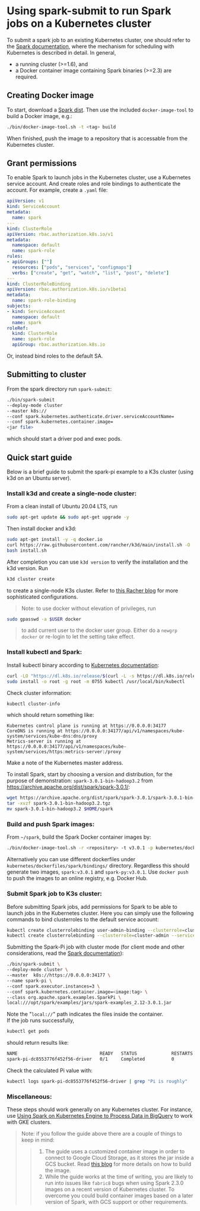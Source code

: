 # Using spark-submit to run Spark jobs on a Kubernetes cluster

To submit a spark job to an existing Kubernetes cluster, one should refer to the [Spark documentation](https://spark.apache.org/docs/latest/running-on-kubernetes.html), where the mechanism for scheduling with Kubernetes is described in detail. In general, 
- a running cluster (>=1.6), and 
- a Docker container image containing Spark binaries (>=2.3) are required. 

## Creating Docker image
To start, download a [Spark dist](http://spark.apache.org/downloads.html/). Then use the included `docker-image-tool` to build a Docker image, e.g.:
```sh
./bin/docker-image-tool.sh -t <tag> build
```
When finished, push the image to a repository that is accessable from the Kubernetes cluster.

## Grant permissions
To enable Spark to launch jobs in the Kubernetes cluster, use a Kubernetes service account. And create roles and role bindings to authenticate the account. For example, create a `.yaml` file:
```yaml
apiVersion: v1
kind: ServiceAccount
metadata:
  name: spark
---
kind: ClusterRole
apiVersion: rbac.authorization.k8s.io/v1
metadata:
  namespace: default
  name: spark-role
rules:
- apiGroups: [""]
  resources: ["pods", "services", "configmaps"]
  verbs: ["create", "get", "watch", "list", "post", "delete"]
---
kind: ClusterRoleBinding
apiVersion: rbac.authorization.k8s.io/v1beta1
metadata:
  name: spark-role-binding
subjects:
- kind: ServiceAccount
  namespace: default
  name: spark
roleRef:
  kind: ClusterRole
  name: spark-role
  apiGroup: rbac.authorization.k8s.io
```
Or, instead bind roles to the default SA.

## Submitting to cluster
From the spark directory run `spark-submit`:
```sh
./bin/spark-submit  
--deploy-mode cluster
--master k8s://
--conf spark.kubernetes.authenticate.driver.serviceAccountName=
--conf spark.kubernetes.container.image=  
<jar file>
```
which should start a driver pod and exec pods.

## Quick start guide
Below is a brief guide to submit the spark-pi example to a K3s cluster (using k3d on an Ubuntu server).

### Install k3d and create a single-node cluster:
From a clean install of Ubuntu 20.04 LTS, run 
```sh
sudo apt-get update && sudo apt-get upgrade -y
```
Then install docker and k3d:
```sh
sudo apt-get install -y -q docker.io
curl https://raw.githubusercontent.com/rancher/k3d/main/install.sh -O
bash install.sh
```
After completion you can use `k3d version` to verify the installation and the k3d version. 
Run 
```sh
k3d cluster create
```
to create a single-node K3s cluster. Refer to [this Racher blog](https://rancher.com/blog/2020/set-up-k3s-high-availability-using-k3d/) for more sophisticated configurations.

> Note: to use docker without elevation of privileges, run 
```sh
sudo gpasswd -a $USER docker
```
> to add current user to the docker user group. Either do a `newgrp docker` or re-login to let the setting take effect.

### Install kubectl and Spark:
Install kubectl binary according to [Kubernetes documentation](https://kubernetes.io/docs/tasks/tools/install-kubectl/):
```sh
curl -LO "https://dl.k8s.io/release/$(curl -L -s https://dl.k8s.io/release/stable.txt)/bin/linux/amd64/kubectl"
sudo install -o root -g root -m 0755 kubectl /usr/local/bin/kubectl
```
Check cluster information:
```sh
kubectl cluster-info
```
which should return something like:
```
Kubernetes control plane is running at https://0.0.0.0:34177
CoreDNS is running at https://0.0.0.0:34177/api/v1/namespaces/kube-system/services/kube-dns:dns/proxy
Metrics-server is running at https://0.0.0.0:34177/api/v1/namespaces/kube-system/services/https:metrics-server:/proxy
```
Make a note of the Kubernetes master address.

To install Spark, start by choosing a version and distribution, for the purpose of demonstration: `spark-3.0.1-bin-hadoop3.2` from https://archive.apache.org/dist/spark/spark-3.0.1/:
```sh
wget https://archive.apache.org/dist/spark/spark-3.0.1/spark-3.0.1-bin-hadoop3.2.tgz
tar -xvzf spark-3.0.1-bin-hadoop3.2.tgz
mv spark-3.0.1-bin-hadoop3.2 $HOME/spark
```

### Build and push Spark images:
From `~/spark`, build the Spark Docker container images by:
```sh
./bin/docker-image-tool.sh -r <repository> -t v3.0.1 -p kubernetes/dockerfiles/spark/Dockerfile build
```
Alternatively you can use different dockerfiles under `kubernetes/dockerfiles/spark/bindings/` directory. Regardless this should generate two images, `spark:v3.0.1` and `spark-py:v3.0.1`. Use `docker push` to push the images to an online registry, e.g. Docker Hub.

### Submit Spark job to K3s cluster:
Before submitting Spark jobs, add permissions for Spark to be able to launch jobs in the Kubernetes cluster. Here you can simply use the following commands to bind clusterroles to the default service account:
```sh
kubectl create clusterrolebinding user-admin-binding --clusterrole=cluster-admin --user=$(gcloud config get-value account)
kubectl create clusterrolebinding --clusterrole=cluster-admin --serviceaccount=default:default spark-admin
```
Submitting the Spark-Pi job with cluster mode (for client mode and other considerations, read the [Spark documentation](https://spark.apache.org/docs/latest/running-on-kubernetes.html)):
```sh
./bin/spark-submit \
--deploy-mode cluster \
--master  k8s://https://0.0.0.0:34177 \
--name spark-pi \
--conf spark.executor.instances=3 \
--conf spark.kubernetes.container.image=<image:tag> \
--class org.apache.spark.examples.SparkPi \
local:///opt/spark/examples/jars/spark-examples_2.12-3.0.1.jar
```
Note the "`local://`" path indicates the files inside the container.  
If the job runs successfully, 
```sh
kubectl get pods
```
should return results like:
```sh
NAME                               READY   STATUS             RESTARTS   AGE
spark-pi-dc8553776f452f56-driver   0/1     Completed          0          2m42s
```
Check the calculated Pi value with:
```sh
kubectl logs spark-pi-dc8553776f452f56-driver | grep "Pi is roughly"
```

### Miscellaneous:
These steps should work generally on any Kubernetes cluster. For instance, use [Using Spark on Kubernetes Engine to Process Data in BigQuery](https://cloud.google.com/solutions/spark-on-kubernetes-engine) to work with GKE clusters.

> Note: if you follow the guide above there are a couple of things to keep in mind:
>> 1. The guide uses a customized container image in order to connect to Google Cloud Storage, as it stores the jar inside a GCS bucket. Read [this blog](https://cloud.google.com/blog/products/gcp/testing-future-apache-spark-releases-and-changes-on-google-kubernetes-engine-and-cloud-dataproc) for more details on how to build the image.
>> 2. While the guide works at the time of writing, you are likely to run into issues like `fabric8` bugs when using Spark 2.3.0 images on a recent version of Kubernetes cluster. To overcome you could build container images based on a later version of Spark, with GCS support or other requirements.